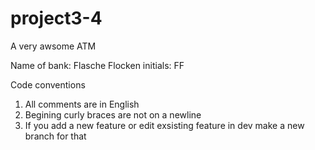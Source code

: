# project3-4
A very awsome ATM

Name of bank: Flasche Flocken 
initials: FF

Code conventions
1) All comments are in English
2) Begining curly braces are not on a newline
3) If you add a new feature or edit exsisting feature in dev make a new branch for that
